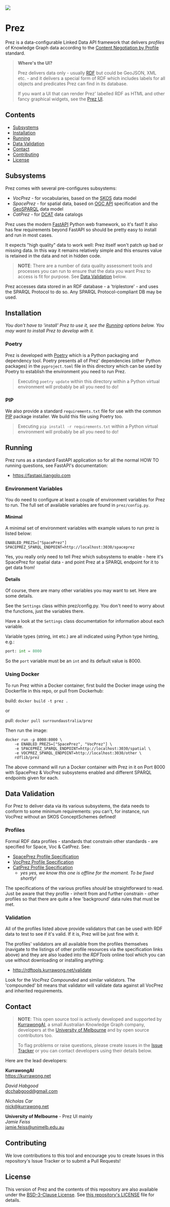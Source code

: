 ![](https://github.com/RDFLib/prez/raw/main/prez-logo.png)

# Prez
Prez is a data-configurable Linked Data API framework that delivers _profiles_ of Knowledge Graph data according to the [Content Negotiation by Profile](https://w3c.github.io/dx-connegp/connegp/) standard.

> **Where's the UI?**
> 
> Prez delivers data only - usually [RDF](https://en.wikipedia.org/wiki/Resource_Description_Framework) but could be GeoJSON, XML etc. - and it delivers a special form of RDF which includes labels for all objects and predicates Prez can find in its database.   
> 
> If you want a UI that can render Prez' labelled RDF as HTML and other fancy graphical widgets, see the [Prez UI](https://github.com/RDFLib/prez-ui).

## Contents

* [Subsystems](#subsystems)
* [Installation](#installation)
* [Running](#running)
* [Data Validation](#data-validation)
* [Contact](#contact)
* [Contributing](#contributing)
* [License](#license)


## Subsystems

Prez comes with several pre-configures subsystems:

* _VocPrez_ - for vocabularies, based on the [SKOS](https://www.w3.org/TR/skos-reference/) data model
* _SpacePrez_ - for spatial data, based on [OGC API](https://docs.ogc.org/is/17-069r3/17-069r3.html) specification and the [GeoSPARQL](https://opengeospatial.github.io/ogc-geosparql/geosparql11/spec.html) data model
* _CatPrez_ - for [DCAT](https://www.w3.org/TR/vocab-dcat/) data catalogs

Prez uses the modern [FastAPI](https://fastapi.tiangolo.com/) Python web framework, so it's fast! It also has few requirements beyond FastAPI so should be pretty easy to install and run in most cases.

It expects "high quality" data to work well: Prez itself won't patch up bad or missing data. In this way it remains relatively simple and this ensures value is retained in the data and not in hidden code.

> **NOTE**: There are a number of data quality assessment tools and processes you can run to ensure that the data you want Prez to access is fit for purpose. See [Data Validation](#data-validation) below.

Prez accesses data stored in an RDF database - a 'triplestore' - and uses the SPARQL Protocol to do so. Any SPARQL Protocol-compliant DB may be used.


## Installation

_You don't have to 'install' Prez to use it, see the [Running](#running) options below. You may want to install Prez to develop with it._

### Poetry 

Prez is developed with [Poetry](https://python-poetry.org/) which is a Python packaging and dependency tool. Poetry presents all of Prez' dependencies (other Python packages) in the `pyproject.toml` file in this directory which can be used by Poetry to establish the environment you need to run Prez.

> Executing `poetry update` within this directory within a Python virtual environment will probably be all you need to do!

### PIP

We also provide a standard `requirements.txt` file for use with the common [PIP](https://pypi.org/project/pip/) package installer. We build this file using Poetry too.

> Executing `pip install -r requirements.txt` within a Python virtual environment will probably be all you need to do!


## Running

Prez runs as a standard FastAPI application so for all the normal HOW TO running questions, see FastAPI's documentation:

* <https://fastapi.tiangolo.com>

### Environment Variables

You do need to configure at least a couple of environment variables for Prez to run. The full set of available variables are found in `prez/config.py`.

#### Minimal

A minimal set of environment variables with example values to run prez is listed below:

`ENABLED_PREZS=["SpacePrez"]`  
`SPACEPREZ_SPARQL_ENDPOINT=http://localhost:3030/spaceprez`

Yes, you really only need to tell Prez which subsystems to enable - here it's SpacePrez for spatial data - and point Prez at a SPARQL endpoint for it to get data from!

#### Details

Of course, there are many other variables you may want to set. Here are some details.

See the `Settings` class within prez/config.py. You don't need to worry about the functions, just the variables there.

Have a look at the `Settings` class documentation for information about each variable.

Variable types (string, int etc.) are all indicated using Python type hinting, e.g.:

```python
port: int = 8000
```

So the `port` variable must be an `int` and its default value is 8000.

### Using Docker

To run Prez within a Docker container, first build the Docker image using the Dockerfile in this repo, or pull from Dockerhub:

build: `docker build -t prez .`

or

pull: `docker pull surroundaustralia/prez`

Then run the image:
```
docker run -p 8000:8000 \
    -e ENABLED_PREZS=["SpacePrez", "VocPrez"] \
    -e SPACEPREZ_SPARQL_ENDPOINT=http://localhost:3030/spatial \
    -e VOCPREZ_SPARQL_ENDPOINT=http://localhost:3030/other \
    rdflib/prez
```

The above command will run a Docker container with Prez in it on Port 8000 with SpacePrez & VocPrez subsystems enabled and different SPARQL endpoints given for each.


## Data Validation

For Prez to deliver data via its various subsystems, the data needs to conform to some minimum requirements: you can't, for instance, run VocPrez without an SKOS ConceptSchemes defined!

### Profiles

Formal RDF data profiles - standards that constrain other standards - are specified for Space, Voc & CatPrez. See:

* [SpacePrez Profile Specification](https://w3id.org/profile/spaceprez/spec)
* [VocPrez Profile Specification](https://w3id.org/profile/vocprez/spec)
* [CatPrez Profile Specification](https://w3id.org/profile/catprez/spec)
  * _yes yes, we know this one is offline for the moment. To be fixed shortly!_

The specifications of the various profiles _should_ be straightforward to read. Just be aware that they profile - inherit from and further constrain - other profiles so that there are quite a few 'background' data rules that must be met.

### Validation

All of the profiles listed above provide validators that can be used with RDF data to test to see if it's valid. If it is, Prez will be just fine with it.

The profiles' validators are all available from the profiles themselves (navigate to the listings of other profile resources via the specification links above) and they are also loaded into the _RDFTools_ online tool which you can use without downloading or installing anything:

* <http://rdftools.kurrawong.net/validate>

Look for the _VocPrez Compounded_ and similar validators. The 'compounded' bit means that validator will validate data against all VocPrez and inherited requirements. 


## Contact

> **NOTE**: This open source tool is actively developed and supported by [KurrawongAI](https://kurrawong.net), a small Australian Knowledge Graph company, developers at the [University of Melbourne](https://www.unimelb.edu.au) and by open source contributors too.
> 
> To flag problems or raise questions, please create issues in the [Issue Tracker](https://github.com/RDFLib/prez/issues) or you can contact developers using their details below.

Here are the lead developers:

**KurrawongAI**  
<https://kurrawong.net>

_David Habgood_  
<dcchabgood@gmail.com>  

_Nicholas Car_  
<nick@kurrawong.net>  

**University of Melbourne** - Prez UI mainly  
_Jamie Feiss_  
<jamie.feiss@unimelb.edu.au>

## Contributing

We love contributions to this tool and encourage you to create Issues in this repository's Issue Tracker or to submit a Pull Requests!

## License

This version of Prez and the contents of this repository are also available under the [BSD-3-Clause License](https://opensource.org/licenses/BSD-3-Clause). See [this repository's LICENSE](LICENSE) file for details.
